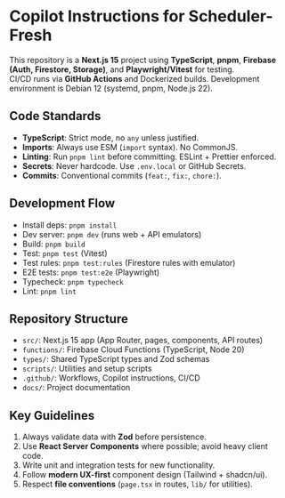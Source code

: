 # Copilot Instructions for Scheduler-Fresh

This repository is a **Next.js 15** project using **TypeScript**, **pnpm**, **Firebase (Auth, Firestore, Storage)**, and **Playwright/Vitest** for testing.  
CI/CD runs via **GitHub Actions** and Dockerized builds. Development environment is Debian 12 (systemd, pnpm, Node.js 22).

## Code Standards

- **TypeScript**: Strict mode, no `any` unless justified.
- **Imports**: Always use ESM (`import` syntax). No CommonJS.
- **Linting**: Run `pnpm lint` before committing. ESLint + Prettier enforced.
- **Secrets**: Never hardcode. Use `.env.local` or GitHub Secrets.
- **Commits**: Conventional commits (`feat:`, `fix:`, `chore:`).

## Development Flow

- Install deps: `pnpm install`
- Dev server: `pnpm dev` (runs web + API emulators)
- Build: `pnpm build`
- Test: `pnpm test` (Vitest)
- Test rules: `pnpm test:rules` (Firestore rules with emulator)
- E2E tests: `pnpm test:e2e` (Playwright)
- Typecheck: `pnpm typecheck`
- Lint: `pnpm lint`

## Repository Structure

- `src/`: Next.js 15 app (App Router, pages, components, API routes)
- `functions/`: Firebase Cloud Functions (TypeScript, Node 20)
- `types/`: Shared TypeScript types and Zod schemas
- `scripts/`: Utilities and setup scripts
- `.github/`: Workflows, Copilot instructions, CI/CD
- `docs/`: Project documentation

## Key Guidelines

1. Always validate data with **Zod** before persistence.
2. Use **React Server Components** where possible; avoid heavy client code.
3. Write unit and integration tests for new functionality.
4. Follow **modern UX-first** component design (Tailwind + shadcn/ui).
5. Respect **file conventions** (`page.tsx` in routes, `lib/` for utilities).

